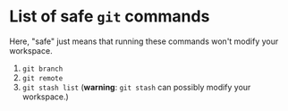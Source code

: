 # List of safe `git` commands

Here, "safe" just means that running these commands won't modify your workspace.

1. `git branch`
2. `git remote`
3. `git stash list` (**warning**: `git stash` can possibly modify your workspace.)
